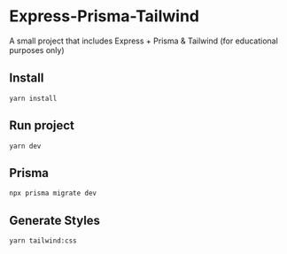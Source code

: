 # Express-Prisma-Tailwind
A small project that includes Express + Prisma &amp; Tailwind (for educational purposes only)

## Install
```yarn install```

## Run  project
```yarn dev```

## Prisma
```npx prisma migrate dev```

## Generate Styles
```yarn tailwind:css```
